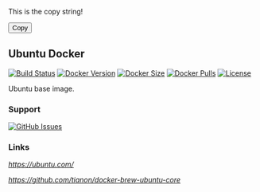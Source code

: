 [circleci_logo]: https://circleci.com/gh/stlouisn/ubuntu_docker.svg?style=svg
[circleci_url]: https://app.circleci.com/pipelines/github/stlouisn/ubuntu_docker

[docker_stars_logo]: https://img.shields.io/docker/stars/stlouisn/ubuntu
[docker_stars_url]: https://hub.docker.com/r/stlouisn/ubuntu

[docker_pulls_logo]: https://img.shields.io/docker/pulls/stlouisn/ubuntu.svg
[docker_pulls_url]: https://hub.docker.com/r/stlouisn/ubuntu

[docker_version_logo]: http://img.shields.io/docker/v/stlouisn/ubuntu/latest?arch=arm64
[docker_version_url]: https://hub.docker.com/r/stlouisn/ubuntu

[docker_size_logo]: http://img.shields.io/docker/image-size/stlouisn/ubuntu/latest
[docker_size_url]: https://hub.docker.com/r/stlouisn/ubuntu

[license_logo]: https://img.shields.io/github/license/tianon/docker-brew-ubuntu-core
[license_url]: https://github.com/tianon/docker-brew-ubuntu-core/blob/master/LICENSE

[issues_logo]: https://img.shields.io/badge/-issues-no.svg?colorA=a7a7a7&colorB=e01563&logo=github&logoWidth=34
[issues_url]: https://github.com/stlouisn/ubuntu_docker/issues

<p id="copy">This is the copy string!</p>
<button type="button" onclick="copyEvent('copy')">Copy</button>

<script>
    function copyEvent(id)
    {
        var str = document.getElementById(id);
        window.getSelection().selectAllChildren(str);
        document.execCommand("Copy")
    }
</script>

## Ubuntu Docker

[![Build Status][circleci_logo]][circleci_url]
[![Docker Version][docker_version_logo]][docker_version_url]
[![Docker Size][docker_size_logo]][docker_size_url]
[![Docker Pulls][docker_pulls_logo]][docker_pulls_url]
[![License][license_logo]][license_url]

Ubuntu base image.

### Support

[![GitHub Issues][issues_logo]][issues_url]

### Links

*https://ubuntu.com/*

*https://github.com/tianon/docker-brew-ubuntu-core*
